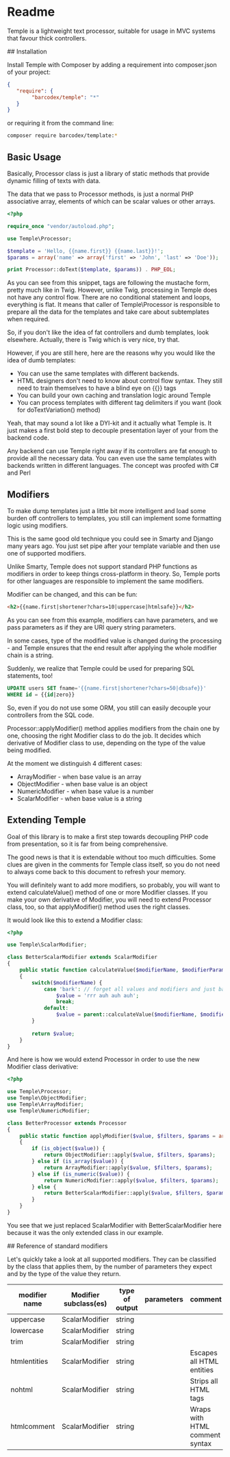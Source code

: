 # Readme

Temple is a lightweight text processor, suitable for usage in MVC systems that favour thick controllers.

## Installation

Install Temple with Composer by adding a requirement into composer.json of your project:

```json
{
   "require": {
        "barcodex/temple": "*" 
   } 
}
```

or requiring it from the command line:

```bash
composer require barcodex/template:* 
```

## Basic Usage
 
Basically, Processor class is just a library of static methods that provide dynamic filling of texts with data.

The data that we pass to Processor methods, is just a normal PHP associative array, elements of which can be scalar values or other arrays.

```php
<?php

require_once "vendor/autoload.php";

use Temple\Processor;

$template = 'Hello, {{name.first}} {{name.last}}!';
$params = array('name' => array('first' => 'John', 'last' => 'Doe'));

print Processor::doText($template, $params)) . PHP_EOL;
```

As you can see from this snippet, tags are following the mustache form, pretty much like in Twig. 
However, unlike Twig, processing in Temple does not have any control flow. 
There are no conditional statement and loops, everything is flat.
It means that caller of Temple\Processor is responsible to prepare all the data for the templates and take care about subtemplates when required.

So, if you don't like the idea of fat controllers and dumb templates, look elsewhere. Actually, there is Twig which is very nice, try that.

However, if you are still here, here are the reasons why you would like the idea of dumb templates:

- You can use the same templates with different backends. 
- HTML designers don't need to know about control flow syntax. They still need to train themselves to have a blind eye on {{}} tags
- You can build your own caching and translation logic around Temple
- You can process templates with different tag delimiters if you want (look for doTextVariation() method)

Yeah, that may sound a lot like a DYI-kit and it actually what Temple is. It just makes a first bold step to decouple presentation layer of your from the backend code.
 
Any backend can use Temple right away if its controllers are fat enough to provide all the necessary data. 
You can even use the same templates with backends written in different languages. The concept was proofed with C# and Perl

## Modifiers

To make dump templates just a little bit more intelligent and load some burden off controllers to templates, you still can implement some formatting logic using modifiers.

This is the same good old technique you could see in Smarty and Django many years ago. You just set pipe after your template variable and then use one of supported modifiers.

Unlike Smarty, Temple does not support standard PHP functions as modifiers in order to keep things cross-platform in theory. So, Temple ports for other languages are responsible to implement the same modifiers.

Modifier can be changed, and this can be fun:

```html
<h2>{{name.first|shortener?chars=10|uppercase|htmlsafe}}</h2>
```

As you can see from this example, modifiers can have parameters, and we pass parameters as if they are URI query string parameters.

In some cases, type of the modified value is changed during the processing - and Temple ensures that the end result after applying the whole modifier chain is a string.

Suddenly, we realize that Temple could be used for preparing SQL statements, too!

```sql
UPDATE users SET fname='{{name.first|shortener?chars=50|dbsafe}}'
WHERE id = {{id|zero}}
```

So, even if you do not use some ORM, you still can easily decouple your controllers from the SQL code.

Processor::applyModifier() method applies modifiers from the chain one by one, choosing the right Modifier class to do the job. It decides which derivative of Modifier class to use, depending on the type of the value being modified. 

At the moment we distinguish 4 different cases:

- ArrayModifier - when base value is an array
- ObjectModifier - when base value is an object
- NumericModifier - when base value is a number
- ScalarModifier - when base value is a string

## Extending Temple

Goal of this library is to make a first step towards decoupling PHP code from presentation, so it is far from being comprehensive.

The good news is that it is extendable without too much difficulties. Some clues are given in the comments for Temple class itself, so you do not need to always come back to this document to refresh your memory.

You will definitely want to add more modifiers, so probably, you will want to extend calculateValue() method of one or more Modifier classes. If you make your own derivative of Modifier, you will need to extend Processor class, too, so that applyModifier() method uses the right classes.

It would look like this to extend a Modifier class:

```php
<?php

use Temple\ScalarModifier;

class BetterScalarModifier extends ScalarModifier 
{
    public static function calculateValue($modifierName, $modifierParams, $value, $params)
    {
        switch($modifierName) {
            case 'bark': // forget all values and modifiers and just bark
                $value = 'rrr auh auh auh';
                break;
            default:
                $value = parent::calculateValue($modifierName, $modifierParams, $value, $params);
        }
        
        return $value;
    }
}
```

And here is how we would extend Processor in order to use the new Modifier class derivative:

```php
<?php

use Temple\Processor;
use Temple\ObjectModifier;
use Temple\ArrayModifier;
use Temple\NumericModifier;

class BetterProcessor extends Processor 
{
	public static function applyModifier($value, $filters, $params = array()) 
	{
		if (is_object($value)) {
			return ObjectModifier::apply($value, $filters, $params);
		} else if (is_array($value)) {
			return ArrayModifier::apply($value, $filters, $params);
		} else if (is_numeric($value)) {
			return NumericModifier::apply($value, $filters, $params);
		} else {
			return BetterScalarModifier::apply($value, $filters, $params);
		}
	}
}
```

You see that we just replaced ScalarModifier with BetterScalarModifier here because it was the only extended class in our example.

## Reference of standard modifiers

Let's quickly take a look at all supported modifiers. They can be classified by the class that applies them, by the number of parameters they expect and by the type of the value they return.

| modifier name | Modifier subclass(es) | type of output | parameters | comment |
| ------------- | --------------------- | -------------- | ---------- | ------- |
| uppercase     | ScalarModifier        | string         |            |         |
| lowercase     | ScalarModifier        | string         |            |         |
| trim          | ScalarModifier        | string         |            |         |
| htmlentities  | ScalarModifier        | string         |            | Escapes all HTML entities |
| nohtml        | ScalarModifier        | string         |            | Strips all HTML tags |
| htmlcomment   | ScalarModifier        | string         |            | Wraps with HTML comment syntax |
 